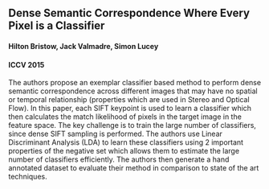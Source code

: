 ## Dense Semantic Correspondence Where Every Pixel is a Classifier

#### Hilton Bristow, Jack Valmadre, Simon Lucey

#### ICCV 2015

The authors propose an exemplar classifier based method to perform dense semantic correspondence across different images that may have no spatial or temporal relationship (properties which are used in Stereo and Optical Flow).
In this paper, each SIFT keypoint is used to learn a classifier which then calculates the match likelihood of pixels in the target image in the feature space. The key challenge is to train the large number of classifiers, since dense SIFT sampling is performed. The authors use Linear Discriminant Analysis (LDA) to learn these classifiers using 2 important properties of the negative set which allows them to estimate the large number of classifiers efficiently. The authors then generate a hand annotated dataset to evaluate their method in comparison to state of the art techniques.
